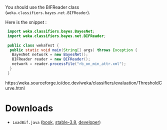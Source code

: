 
You should use the BIFReader class (`weka.classifiers.bayes.net.BIFReader`).

Here is the snippet :

```java
 import weka.classifiers.bayes.BayesNet;
 import weka.classifiers.bayes.net.BIFReader;
 
 public class wekaTest {
  public static void main(String[] args) throws Exception {
   BayesNet network = new BayesNet();
   BIFReader reader = new BIFReader();	
   network = reader.processFile("rb_on_min_attr.xml");
  }
 }
```

https:/weka.sourceforge.io/doc.dev/weka/classifiers/evaluation/ThresholdCurve.html

# Downloads
* `LoadBif.java` ([book](https://svn.cms.waikato.ac.nz/svn/weka/branches/book2ndEd-branch/wekaexamples/src/main/java/wekaexamples/classifiers/LoadBIF.java), [stable-3.8](https://svn.cms.waikato.ac.nz/svn/weka/branches/stable-3-8/wekaexamples/src/main/java/wekaexamples/classifiers/LoadBIF.java), [developer](https://svn.cms.waikato.ac.nz/svn/weka/trunk/wekaexamples/src/main/java/wekaexamples/classifiers/LoadBIF.java))